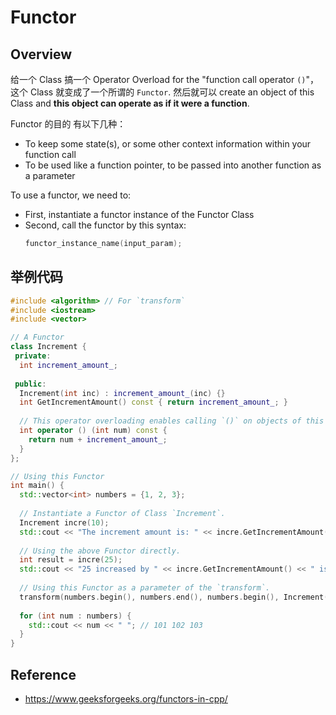 # Functor

## Overview

给一个 Class 搞一个 Operator Overload for the "function call operator `()`"，这个 Class 就变成了一个所谓的 `Functor`. 然后就可以 create an object of this Class and **this object can operate as if it were a function**.

Functor 的目的 有以下几种：
* To keep some state(s), or some other context information within your function call
* To be used like a function pointer, to be passed into another function as a parameter

To use a functor, we need to:
* First, instantiate a functor instance of the Functor Class
* Second, call the functor by this syntax:
  ```cpp
  functor_instance_name(input_param);
  ```

## 举例代码
```cpp
#include <algorithm> // For `transform`
#include <iostream>
#include <vector>

// A Functor
class Increment {
 private:
  int increment_amount_;
  
 public:
  Increment(int inc) : increment_amount_(inc) {}
  int GetIncrementAmount() const { return increment_amount_; }
  
  // This operator overloading enables calling `()` on objects of this Class
  int operator () (int num) const {
    return num + increment_amount_;
  }
};

// Using this Functor
int main() {
  std::vector<int> numbers = {1, 2, 3};
  
  // Instantiate a Functor of Class `Increment`.
  Increment incre(10);
  std::cout << "The increment amount is: " << incre.GetIncrementAmount() << std::endl; // 10
  
  // Using the above Functor directly.
  int result = incre(25);
  std::cout << "25 increased by " << incre.GetIncrementAmount() << " is:" << result << std::endl; // 35
  
  // Using this Functor as a parameter of the `transform`.
  transform(numbers.begin(), numbers.end(), numbers.begin(), Increment(100));
  
  for (int num : numbers) {
    std::cout << num << " "; // 101 102 103
  }
}

```


## Reference
* https://www.geeksforgeeks.org/functors-in-cpp/
